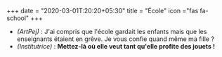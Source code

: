 +++
date = "2020-03-01T:20:20+05:30"
title = "École"
icon ="fas fa-school"
+++

* _(ArtPej)_ : J'ai compris que l'école gardait les enfants mais que les enseignants étaient en grêve. Je vous confie quand même ma fille ?
* _(Institutrice)_ : **Mettez-là où elle veut tant qu'elle profite des jouets !**
